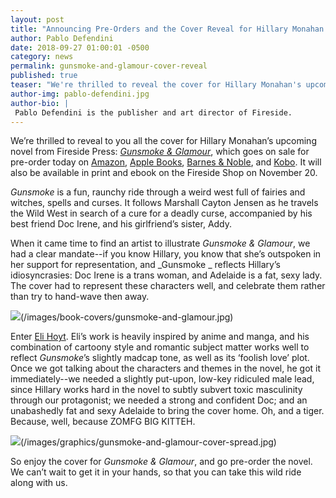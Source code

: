```yaml
---
layout: post
title: "Announcing Pre-Orders and the Cover Reveal for Hillary Monahan's Gunsmoke & Glamour"
author: Pablo Defendini
date: 2018-09-27 01:00:01 -0500
category: news
permalink: gunsmoke-and-glamour-cover-reveal
published: true
teaser: "We're thrilled to reveal the cover for Hillary Monahan's upcoming novel, Gunsmoke &amp; Glamour!"
author-img: pablo-defendini.jpg
author-bio: |
 Pablo Defendini is the publisher and art director of Fireside.
---
```


We’re thrilled to reveal to you all the cover for Hillary Monahan’s upcoming novel from Fireside Press: [_Gunsmoke & Glamour_](/book/gunsmoke-and-glamour), which goes on sale for pre-order  today on [Amazon](https://www.amazon.com/Gunsmoke-Glamour-Hillary-Monahan/dp/0998778370/ref=tmm_pap_swatch_0?_encoding=UTF8&qid=1538049211&sr=8-1), [Apple Books](https://itunes.apple.com/us/book/gunsmoke-glamour/id1437197835?mt=11), [Barnes & Noble](https://www.barnesandnoble.com/w/gunsmoke-glamour-hillary-monahan/1129621661?ean=9780998778372), and [Kobo](https://www.kobo.com/us/en/ebook/gunsmoke-glamour). It will also be available in print and ebook on the Fireside Shop on November 20.

_Gunsmoke_ is a fun, raunchy ride through a weird west full of fairies and witches, spells and curses. It follows Marshall Cayton Jensen as he travels the Wild West in search of a cure for a deadly curse, accompanied by his best friend Doc Irene, and his girlfriend’s sister, Addy.

When it came time to find an artist to illustrate _Gunsmoke & Glamour_, we had a clear mandate--if you know Hillary, you know that she’s outspoken in her support for representation, and _Gunsmoke _ reflects Hillary’s idiosyncrasies: Doc Irene is a trans woman, and Adelaide is a fat, sexy lady. The cover had to represent these characters well, and celebrate them rather than try to hand-wave then away.

![](#)(/images/book-covers/gunsmoke-and-glamour.jpg)

Enter [Eli Hoyt](http://eli-hoyt.squarespace.com). Eli’s work is heavily inspired by anime and manga, and his combination of cartoony style and romantic subject matter works well to reflect _Gunsmoke_’s slightly madcap tone, as well as its ‘foolish love’ plot. Once we got talking about the characters and themes in the novel, he got it immediately--we needed a slightly put-upon, low-key ridiculed male lead, since Hillary works hard in the novel to subtly subvert toxic masculinity through our protagonist; we needed a strong and confident Doc; and an unabashedly fat and sexy Adelaide to bring the cover home. Oh, and a tiger. Because, well, because ZOMFG BIG KITTEH.

![](#)(/images/graphics/gunsmoke-and-glamour-cover-spread.jpg)

So enjoy the cover for _Gunsmoke & Glamour_, and go pre-order the novel. We can’t wait to get it in your hands, so that you can take this wild ride along with us.